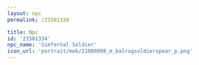 ```yaml
---
layout: npc
permalink: /21501334

title: Npc
id: '21501334'
npc_name: 'Simfernal Soldier'
icon_url: 'portrait/mob/21000998_m_balrogsoldierspear_p.png'
---
```

